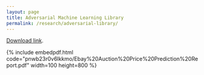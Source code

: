 ```yaml
---
layout: page
title: Adversarial Machine Learning Library
permalink: /research/adversarial-library/
---
```


[Download link](https://www.dropbox.com/s/pnwb23r0v6lkkmo/Ebay%20Auction%20Price%20Prediction%20Report.pdf?dl=0).

{% include embedpdf.html code="pnwb23r0v6lkkmo/Ebay%20Auction%20Price%20Prediction%20Report.pdf" width=100 height=800 %}

